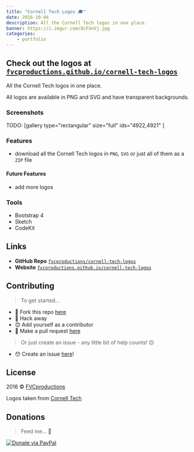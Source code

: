 ```yaml
---
title: "Cornell Tech Logos 🎓"
date: 2016-10-04
description: All the Cornell Tech logos in one place.
banner: https://i.imgur.com/8cFXnVj.jpg
categories:
    - portfolio
---
```


## Check out the logos at [`fvcproductions.github.io/cornell-tech-logos`](https://fvcproductions.github.io/cornell-tech-logos)

All the Cornell Tech logos in one place.

All logos are available in PNG and SVG and have transparent backgrounds.

### Screenshots

TODO: [gallery type="rectangular" size="full" ids="4922,4921" ]

### Features

* download all the Cornell Tech logos in `PNG`, `SVG` or just all of them as a `ZIP` file

#### Future Features

* add more logos

### Tools

* Bootstrap 4
* Sketch
* CodeKit

## Links

* **GitHub Repo** [`fvcproductions/cornell-tech-logos`](https://github.com/fvcproductions/cornell-tech-logos)
* **Website** [`fvcproductions.github.io/cornell-tech-logos`](https://fvcproductions.github.io/cornell-tech-logos)

## Contributing

> To get started…

* 🍴 Fork this repo [here](https://github.com/fvcproductions/readme#fork-destination-box)
* 🔨 Hack away
* 😊 Add yourself as a contributor
* 🔧 Make a pull request [here](https://github.com/fvcproductions/cornell-tech-logos/compare)

> Or just create an issue - any little bit of help counts! 😊

* 😯 Create an issue [here](https://github.com/fvcproductions/cornell-tech-logos/issues)!

## License

2016 © [FVCproductions](https://fvcproductions.com)

Logos taken from [Cornell Tech](https://tech.cornell.edu)

## Donations

> Feed me… 🍕

[![Donate via
PayPal](https://raw.github.com/xioTechnologies/PayPal-Button/master/PayPal%20Button.png)](https://paypal.me/fvcproductions)
